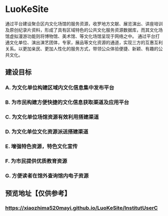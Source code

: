 # LuoKeSite
通过平台建设聚合区内文化场馆的服务资源，收罗地方文献、展览演出、讲座培训及原创纪录片资料，形成了具有区域特色的公共文化服务资源数据库，而其文化场馆虚拟漫游功能则将博物馆、美术馆、等文化场馆呈现于网络之中。
	通过平台打通文化单位、演出演艺团体，专家，展品等文化资源的通道，实现三方的互惠互利关系。以更加亲民、更加人性化的服务方式，带领公众体验便捷、新颖、有趣的公共文化。
## 建设目标
### A.	为文化单位构建区域内文化信息集中发布平台 
### B.	为市民构建方便快捷的文化信息获取渠道及应用平台
### C.	为文化单位场馆资源有效利用搭建渠道
### D.	为文化单位文化资源派送搭建渠道
### E.	增强特色资源，特色文化宣传
### F.	为市民提供优质教育资源
### G.	方便读者在馆外查询馆内电子资源

## 预览地址【仅供参考】
###  https://xiaozhima520mayi.github.io/LuoKeSite/InstitutUserC